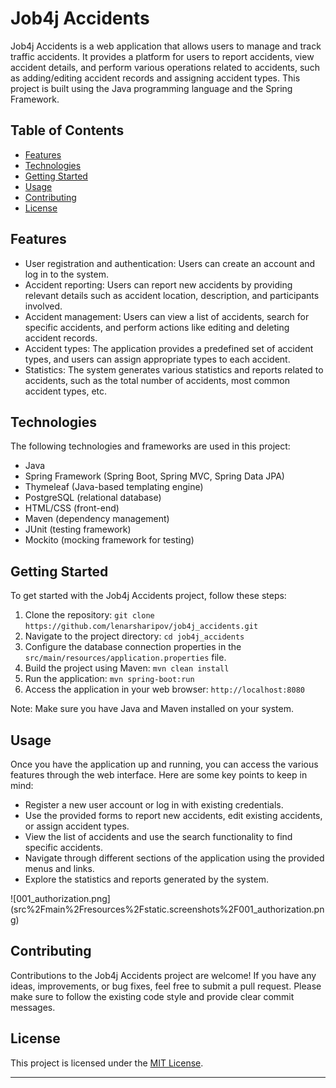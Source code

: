 <h1>Job4j Accidents</h1>
<p>Job4j Accidents is a web application that allows users to manage and track traffic accidents. It provides a platform for users to report accidents, view accident details, and perform various operations related to accidents, such as adding/editing accident records and assigning accident types. This project is built using the Java programming language and the Spring Framework.</p>
<h2>Table of Contents</h2>
<ul>
  <li><a href="#features">Features</a></li>
  <li><a href="#technologies">Technologies</a></li>
  <li><a href="#getting-started">Getting Started</a></li>
  <li><a href="#usage">Usage</a></li>
  <li><a href="#contributing">Contributing</a></li>
  <li><a href="#license">License</a></li>
</ul>
<h2>Features</h2>
<ul>
  <li>User registration and authentication: Users can create an account and log in to the system.</li>
  <li>Accident reporting: Users can report new accidents by providing relevant details such as accident location, description, and participants involved.</li>
  <li>Accident management: Users can view a list of accidents, search for specific accidents, and perform actions like editing and deleting accident records.</li>
  <li>Accident types: The application provides a predefined set of accident types, and users can assign appropriate types to each accident.</li>
  <li>Statistics: The system generates various statistics and reports related to accidents, such as the total number of accidents, most common accident types, etc.</li>
</ul>
<h2>Technologies</h2>
<p>The following technologies and frameworks are used in this project:</p>
<ul>
  <li>Java</li>
  <li>Spring Framework (Spring Boot, Spring MVC, Spring Data JPA)</li>
  <li>Thymeleaf (Java-based templating engine)</li>
  <li>PostgreSQL (relational database)</li>
  <li>HTML/CSS (front-end)</li>
  <li>Maven (dependency management)</li>
  <li>JUnit (testing framework)</li>
  <li>Mockito (mocking framework for testing)</li>
</ul>
<h2>Getting Started</h2>
<p>To get started with the Job4j Accidents project, follow these steps:</p>
<ol>
  <li>Clone the repository: <code>git clone https://github.com/lenarsharipov/job4j_accidents.git</code></li>
  <li>Navigate to the project directory: <code>cd job4j_accidents</code></li>
  <li>Configure the database connection properties in the <code>src/main/resources/application.properties</code> file.</li>
  <li>Build the project using Maven: <code>mvn clean install</code></li>
  <li>Run the application: <code>mvn spring-boot:run</code></li>
  <li>Access the application in your web browser: <code>http://localhost:8080</code></li>
</ol>
<p>Note: Make sure you have Java and Maven installed on your system.</p>
<h2>Usage</h2>
<p>Once you have the application up and running, you can access the various features through the web interface. Here are some key points to keep in mind:</p>
<ul>
  <li>Register a new user account or log in with existing credentials.</li>
  <li>Use the provided forms to report new accidents, edit existing accidents, or assign accident types.</li>
  <li>View the list of accidents and use the search functionality to find specific accidents.</li>
  <li>Navigate through different sections of the application using the provided menus and links.</li>
  <li>Explore the statistics and reports generated by the system.</li>


</ul>
![001_authorization.png](src%2Fmain%2Fresources%2Fstatic.screenshots%2F001_authorization.png)
<h2>Contributing</h2>
<p>Contributions to the Job4j Accidents project are welcome! If you have any ideas, improvements, or bug fixes, feel free to submit a pull request. Please make sure to follow the existing code style and provide clear commit messages.</p>
<h2>License</h2>
<p>This project is licensed under the <a href="LICENSE">MIT License</a>.</p>
<hr>
